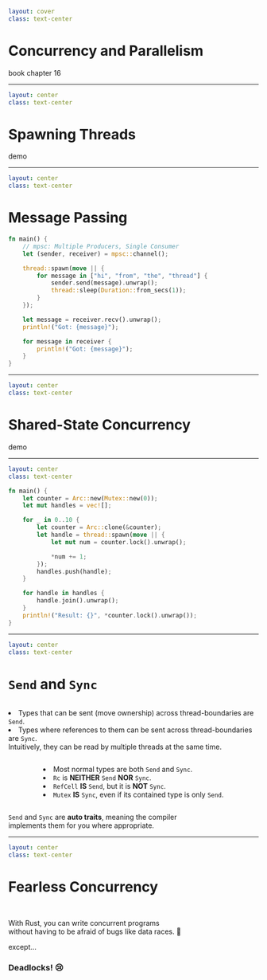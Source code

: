 ```yaml
layout: cover
class: text-center
```

# Concurrency and Parallelism

book chapter 16

<Nr />

---

```yaml
layout: center
class: text-center
```

# Spawning Threads

demo

<Nr />

---

```yaml
layout: center
class: text-center
```

# Message Passing

```rust {all|3|5-10|12-13|15-17|all}
fn main() {
    // mpsc: Multiple Producers, Single Consumer
    let (sender, receiver) = mpsc::channel();

    thread::spawn(move || {
        for message in ["hi", "from", "the", "thread"] {
            sender.send(message).unwrap();
            thread::sleep(Duration::from_secs(1));
        }
    });

    let message = receiver.recv().unwrap();
    println!("Got: {message}");

    for message in receiver {
        println!("Got: {message}");
    }
}
```

<Nr />

---

```yaml
layout: center
class: text-center
```

# Shared-State Concurrency

<div></div>

demo

<Nr />

---

```yaml
layout: center
class: text-center
```

```rust
fn main() {
    let counter = Arc::new(Mutex::new(0));
    let mut handles = vec![];

    for _ in 0..10 {
        let counter = Arc::clone(&counter);
        let handle = thread::spawn(move || {
            let mut num = counter.lock().unwrap();

            *num += 1;
        });
        handles.push(handle);
    }

    for handle in handles {
        handle.join().unwrap();
    }
    println!("Result: {}", *counter.lock().unwrap());
}
```

<Nr />

---

```yaml
layout: center
class: text-center
```

# `Send` and `Sync`

<div style="height: 1em"></div>

<div style="display: flex">
  <div style="flex-grow: 1"></div>
  <div style="text-align: left">
    <li>Types that can be sent (move ownership) across thread-boundaries are <code>Send</code>.</li>
    <li>
        Types where references to them can be sent across thread-boundaries are <code>Sync</code>.
        <br/>
        Intuitively, they can be read by multiple threads at the same time.
    </li>
  </div>
  <div style="flex-grow: 1"></div>
</div>

<div style="height: 2em"></div>

<div style="display: flex">
  <div style="flex-grow: 1"></div>
  <div style="text-align: left">
    <li>Most normal types are both <code>Send</code> and <code>Sync</code>.</li>
    <li><code>Rc</code> is <b>NEITHER</b> <code>Send</code> <b>NOR</b> <code>Sync</code>.</li>
    <li><code>RefCell</code> <b>IS</b> <code>Send</code>, but it is <b>NOT</b> <code>Sync</code>.</li>
    <li><code>Mutex</code> <b>IS</b> <code>Sync</code>, even if its contained type is only <code>Send</code>.</li>
  </div>
  <div style="flex-grow: 1"></div>
</div>

<div style="height: 1em"></div>

`Send` and `Sync` are <b>auto traits</b>, meaning the compiler<br/>
implements them for you where appropriate.

<Nr />

---

```yaml
layout: center
class: text-center
```

# Fearless Concurrency

<div style="height: 1em"></div>

With Rust, you can write concurrent programs<br/>
without having to be afraid of bugs like data races. 🥳<br/>

except...

### Deadlocks! 😢

<Nr />
